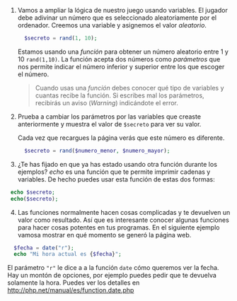 1. Vamos a ampliar la lógica de nuestro juego usando variables. El jugador debe adivinar un número que es seleccionado aleatoriamente por el ordenador. Creemos una variable y asignemos el valor *aleatorio*.

   ```php
     $secreto = rand(1, 10);
    ```

    Estamos usando una *función* para obtener un número aleatorio entre 1 y 10 `rand(1,10)`. La función acepta dos números como *parámetros* que nos permite indicar el número inferior y superior entre los que escoger el número.

    > Cuando usas una *función* debes conocer qué tipo de variables y cuantas recibe la función. Si escribes mal los parámetros, recibirás un aviso (*Warning*) indicándote el error.

2. Prueba a cambiar los parámetros por las variables que creaste anteriormente y muestra el valor de `$secreto` para ver su valor.

    Cada vez que recargues la página verás que este número es diferente.

    ```php
      $secreto = rand($numero_menor, $numero_mayor);
     ```

3. ¿Te has fijado en que ya has estado usando otra función durante los ejemplos? *echo* es una función que te permite imprimir cadenas y variables. De hecho puedes usar esta función de estas dos formas:

 ```php
  echo $secreto;
  echo($secreto);
 ```

4. Las funciones normalmente hacen cosas complicadas y te devuelven un valor como resultado. Así que es interesante conocer algunas funciones para hacer cosas potentes en tus programas. En el siguiente ejemplo vamosa mostrar en qué momento se generó la página web.

  ```php
    $fecha = date("r");
    echo "Mi hora actual es {$fecha}";
  ```

  El parámetro `"r"` le dice a a la función `date` cómo queremos ver la fecha. Hay un montón de opciones, por ejemplo puedes pedir que te devuelva solamente la hora. Puedes ver los detalles en http://php.net/manual/es/function.date.php

